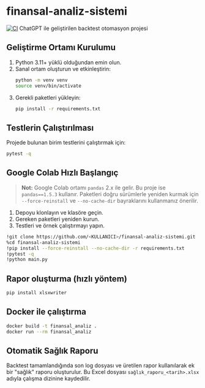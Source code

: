 # finansal-analiz-sistemi
[![CI](https://github.com/<your-username>/finansal-analiz-sistemi/actions/workflows/ci.yml/badge.svg)](https://github.com/<your-username>/finansal-analiz-sistemi/actions/workflows/ci.yml)
ChatGPT ile geliştirilen backtest otomasyon projesi

## Geliştirme Ortamı Kurulumu

1. Python 3.11+ yüklü olduğundan emin olun.
2. Sanal ortam oluşturun ve etkinleştirin:
   ```bash
   python -m venv venv
   source venv/bin/activate
   ```
3. Gerekli paketleri yükleyin:
   ```bash
   pip install -r requirements.txt
   ```

## Testlerin Çalıştırılması

Projede bulunan birim testlerini çalıştırmak için:
```bash
pytest -q
```

## Google Colab Hızlı Başlangıç

> **Not:** Google Colab ortamı `pandas` 2.x ile gelir. Bu proje ise
> `pandas==1.5.3` kullanır. Paketleri doğru sürümlerle yeniden kurmak için
> `--force-reinstall` ve `--no-cache-dir` bayraklarını kullanmanız önerilir.

1. Depoyu klonlayın ve klasöre geçin.
2. Gereken paketleri yeniden kurun.
3. Testleri ve örnek çalıştırmayı yapın.

```bash
!git clone https://github.com/<KULLANICI>/finansal-analiz-sistemi.git
%cd finansal-analiz-sistemi
!pip install --force-reinstall --no-cache-dir -r requirements.txt
!pytest -q
!python main.py
```

## Rapor oluşturma (hızlı yöntem)

```bash
pip install xlsxwriter
```

## Docker ile çalıştırma

```bash
docker build -t finansal_analiz .
docker run --rm finansal_analiz
```


## Otomatik Sağlık Raporu
Backtest tamamlandığında son log dosyası ve üretilen rapor kullanılarak ek bir "sağlık" raporu oluşturulur. Bu Excel dosyası `sağlık_raporu_<tarih>.xlsx` adıyla çalışma dizinine kaydedilir.
